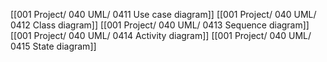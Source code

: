 [[001 Project/ 040 UML/ 0411 Use case diagram]]
[[001 Project/ 040 UML/ 0412 Class diagram]]
[[001 Project/ 040 UML/ 0413 Sequence diagram]]
[[001 Project/ 040 UML/ 0414 Activity diagram]]
[[001 Project/ 040 UML/ 0415 State diagram]]
